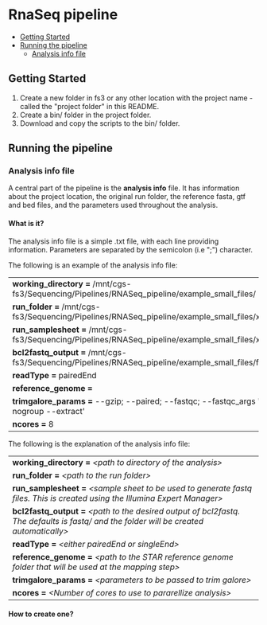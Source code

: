 RnaSeq pipeline
================

-   [Getting Started](#getting-started)
-   [Running the pipeline](#running-the-pipeline)
    -   [Analysis info file](#analysis-info-file)

Getting Started
---------------

1.  Create a new folder in fs3 or any other location with the project name - called the "project folder" in this README.
2.  Create a bin/ folder in the project folder.
3.  Download and copy the scripts to the bin/ folder.

Running the pipeline
--------------------

### Analysis info file

A central part of the pipeline is the **analysis info** file. It has information about the project location, the original run folder, the reference fasta, gtf and bed files, and the parameters used throughout the analysis.

#### What is it?

The analysis info file is a simple .txt file, with each line providing information. Parameters are separated by the semicolon (i.e ";") character.

The following is an example of the analysis info file:

|                                                                                                         |
|:--------------------------------------------------------------------------------------------------------|
| **working\_directory =** /mnt/cgs-fs3/Sequencing/Pipelines/RNASeq\_pipeline/example\_small\_files/      |
| **run\_folder =** /mnt/cgs-fs3/Sequencing/Pipelines/RNASeq\_pipeline/example\_small\_files/xxx          |
| **run\_samplesheet =** /mnt/cgs-fs3/Sequencing/Pipelines/RNASeq\_pipeline/example\_small\_files/xxx     |
| **bcl2fastq\_output =** /mnt/cgs-fs3/Sequencing/Pipelines/RNASeq\_pipeline/example\_small\_files/fastq/ |
| **readType =** pairedEnd                                                                                |
| **reference\_genome =**                                                                                 |
| **trimgalore\_params =** --gzip; --paired; --fastqc; --fastqc\_args '--nogroup --extract'               |
| **ncores =** 8                                                                                          |

The following is the explanation of the analysis info file:

|                                                                                                                                                |
|:-----------------------------------------------------------------------------------------------------------------------------------------------|
| **working\_directory =** *&lt;path to directory of the analysis&gt;*                                                                           |
| **run\_folder =** *&lt;path to the run folder&gt;*                                                                                             |
| **run\_samplesheet =** *&lt;sample sheet to be used to generate fastq files. This is created using the Illumina Expert Manager&gt;*            |
| **bcl2fastq\_output =** *&lt;path to the desired output of bcl2fastq. The defaults is fastq/ and the folder will be created automatically&gt;* |
| **readType =** *&lt;either pairedEnd or singleEnd&gt;*                                                                                         |
| **reference\_genome =** *&lt;path to the STAR reference genome folder that will be used at the mapping step&gt;*                               |
| **trimgalore\_params =** *&lt;parameters to be passed to trim galore&gt;*                                                                      |
| **ncores =** *&lt;Number of cores to use to pararellize analysis&gt;*                                                                          |

#### How to create one?
